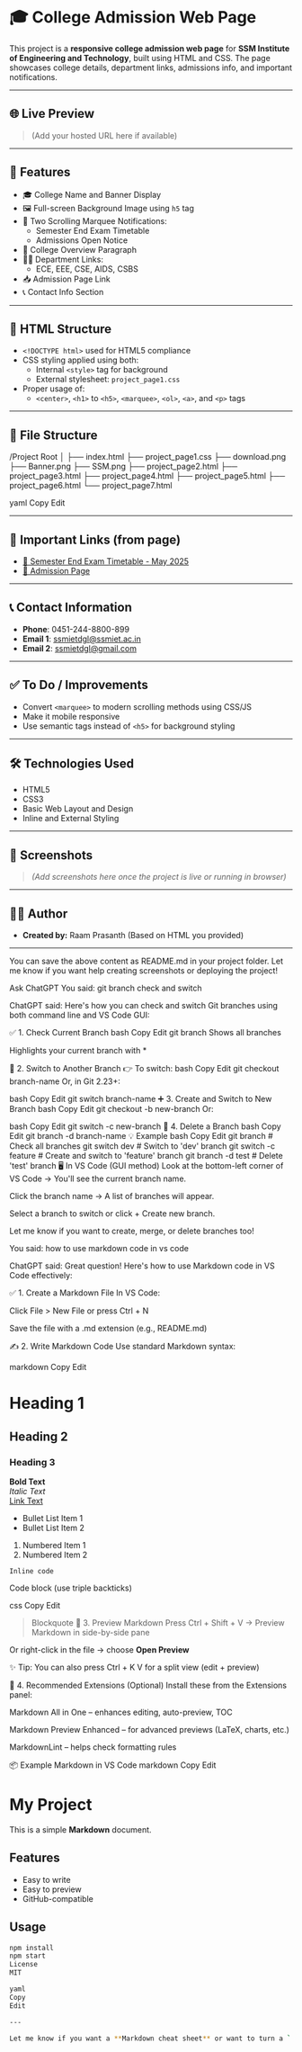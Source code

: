 # 🎓 College Admission Web Page

This project is a **responsive college admission web page** for **SSM Institute of Engineering and Technology**, built using HTML and CSS. The page showcases college details, department links, admissions info, and important notifications.

---

## 🌐 Live Preview

> (Add your hosted URL here if available)

---

## 📁 Features

- 🎓 College Name and Banner Display
- 🖼️ Full-screen Background Image using `h5` tag
- 📢 Two Scrolling Marquee Notifications:
  - Semester End Exam Timetable
  - Admissions Open Notice
- 🏫 College Overview Paragraph
- 🧑‍🏫 Department Links:
  - ECE, EEE, CSE, AIDS, CSBS
- 📥 Admission Page Link
- 📞 Contact Info Section

---

## 📄 HTML Structure

- `<!DOCTYPE html>` used for HTML5 compliance
- CSS styling applied using both:
  - Internal `<style>` tag for background
  - External stylesheet: `project_page1.css`
- Proper usage of:
  - `<center>`, `<h1>` to `<h5>`, `<marquee>`, `<ol>`, `<a>`, and `<p>` tags

---

## 📌 File Structure
/Project Root
│
├── index.html
├── project_page1.css
├── download.png
├── Banner.png
├── SSM.png
├── project_page2.html
├── project_page3.html
├── project_page4.html
├── project_page5.html
├── project_page6.html
└── project_page7.html

yaml
Copy
Edit

---

## 🔗 Important Links (from page)

- [📅 Semester End Exam Timetable - May 2025](https://ssmiet.ac.in/COE/SETE-May%202025%20-%20Timetable.pdf)
- [📌 Admission Page](https://ssmiet.ac.in/admission.html)

---

## 📞 Contact Information

- **Phone**: 0451-244-8800-899  
- **Email 1**: ssmietdgl@ssmiet.ac.in  
- **Email 2**: ssmietdgl@gmail.com  

---

## ✅ To Do / Improvements

- Convert `<marquee>` to modern scrolling methods using CSS/JS
- Make it mobile responsive
- Use semantic tags instead of `<h5>` for background styling

---

## 🛠️ Technologies Used

- HTML5  
- CSS3  
- Basic Web Layout and Design  
- Inline and External Styling  

---

## 📸 Screenshots

> *(Add screenshots here once the project is live or running in browser)*

---

## 🧑‍💻 Author

- **Created by:** Raam Prasanth (Based on HTML you provided)

---

You can save the above content as README.md in your project folder. Let me know if you want help creating screenshots or deploying the project!









Ask ChatGPT
You said:
git branch check and switch


ChatGPT said:
Here's how you can check and switch Git branches using both command line and VS Code GUI:

✅ 1. Check Current Branch
bash
Copy
Edit
git branch
Shows all branches

Highlights your current branch with *

🔁 2. Switch to Another Branch
👉 To switch:
bash
Copy
Edit
git checkout branch-name
Or, in Git 2.23+:

bash
Copy
Edit
git switch branch-name
➕ 3. Create and Switch to New Branch
bash
Copy
Edit
git checkout -b new-branch
Or:

bash
Copy
Edit
git switch -c new-branch
🚮 4. Delete a Branch
bash
Copy
Edit
git branch -d branch-name
💡 Example
bash
Copy
Edit
git branch             # Check all branches
git switch dev         # Switch to 'dev' branch
git switch -c feature  # Create and switch to 'feature' branch
git branch -d test     # Delete 'test' branch
🖥️ In VS Code (GUI method)
Look at the bottom-left corner of VS Code → You'll see the current branch name.

Click the branch name → A list of branches will appear.

Select a branch to switch or click + Create new branch.

Let me know if you want to create, merge, or delete branches too!








You said:
how to use markdown code in vs code


ChatGPT said:
Great question! Here's how to use Markdown code in VS Code effectively:

✅ 1. Create a Markdown File
In VS Code:

Click File > New File or press Ctrl + N

Save the file with a .md extension (e.g., README.md)

✍️ 2. Write Markdown Code
Use standard Markdown syntax:

markdown
Copy
Edit
# Heading 1
## Heading 2
### Heading 3

**Bold Text**  
*Italic Text*  
[Link Text](https://example.com)

- Bullet List Item 1
- Bullet List Item 2

1. Numbered Item 1
2. Numbered Item 2

`Inline code`

Code block (use triple backticks)

css
Copy
Edit

> Blockquote
👀 3. Preview Markdown
Press Ctrl + Shift + V → Preview Markdown in side-by-side pane

Or right-click in the file → choose **Open Preview**

✨ Tip: You can also press Ctrl + K V for a split view (edit + preview)

🧩 4. Recommended Extensions (Optional)
Install these from the Extensions panel:

Markdown All in One – enhances editing, auto-preview, TOC

Markdown Preview Enhanced – for advanced previews (LaTeX, charts, etc.)

MarkdownLint – helps check formatting rules

📦 Example Markdown in VS Code
markdown
Copy
Edit
# My Project

This is a simple **Markdown** document.

## Features
- Easy to write
- Easy to preview
- GitHub-compatible

## Usage

```bash
npm install
npm start
License
MIT

yaml
Copy
Edit

---

Let me know if you want a **Markdown cheat sheet** or want to turn a `.md` into a web page!










